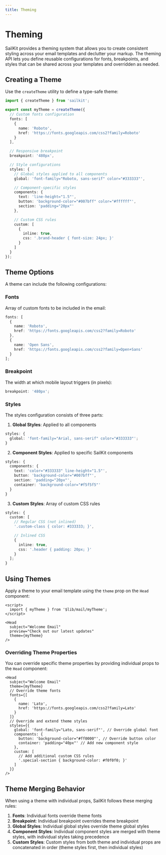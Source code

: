 ```yaml
---
title: Theming
---
```


# Theming

SailKit provides a theming system that allows you to create consistent styling
across your email templates and declutter your markup. The theming API lets you
define reusable configurations for fonts, breakpoints, and styles that can be
shared across your templates and overridden as needed.

## Creating a Theme

Use the `createTheme` utility to define a type-safe theme:

```ts
import { createTheme } from 'sailkit';

export const myTheme = createTheme({
  // Custom fonts configuration
  fonts: [
    {
      name: 'Roboto',
      href: 'https://fonts.googleapis.com/css2?family=Roboto'
    }
  ],

  // Responsive breakpoint
  breakpoint: '480px',

  // Style configurations
  styles: {
    // Global styles applied to all components
    global: 'font-family="Roboto, sans-serif" color="#333333"',

    // Component-specific styles
    components: {
      text: 'line-height="1.5"',
      button: 'background-color="#007bff" color="#ffffff"',
      section: 'padding="20px"'
    },

    // Custom CSS rules
    custom: [
      {
        inline: true,
        css: '.brand-header { font-size: 24px; }'
      }
    ]
  }
});
```

## Theme Options

A theme can include the following configurations:

### Fonts

Array of custom fonts to be included in the email:

```ts
fonts: [
  {
    name: 'Roboto',
    href: 'https://fonts.googleapis.com/css2?family=Roboto'
  },
  {
    name: 'Open Sans',
    href: 'https://fonts.googleapis.com/css2?family=Open+Sans'
  }
];
```

### Breakpoint

The width at which mobile layout triggers (in pixels):

```ts
breakpoint: '480px';
```

### Styles

The styles configuration consists of three parts:

1. **Global Styles**: Applied to all components

```ts
styles: {
  global: 'font-family="Arial, sans-serif" color="#333333"';
}
```

2. **Component Styles**: Applied to specific SailKit components

```ts
styles: {
  components: {
    text: 'color="#333333" line-height="1.5"',
    button: 'background-color="#007bff"',
    section: 'padding="20px"',
    container: 'background-color="#f5f5f5"'
  }
}
```

3. **Custom Styles**: Array of custom CSS rules

```ts
styles: {
  custom: [
    // Regular CSS (not inlined)
    '.custom-class { color: #333333; }',

    // Inlined CSS
    {
      inline: true,
      css: '.header { padding: 20px; }'
    }
  ];
}
```

## Using Themes

Apply a theme to your email template using the `theme` prop on the `Head`
component:

```svelte
<script>
  import { myTheme } from '$lib/mail/myTheme';
</script>

<Head
  subject="Welcome Email"
  preview="Check out our latest updates"
  theme={myTheme}
/>
```

### Overriding Theme Properties

You can override specific theme properties by providing individual props to the
`Head` component:

```svelte
<Head
  subject="Welcome Email"
  theme={myTheme}
  // Override theme fonts
  fonts={[
    {
      name: 'Lato',
      href: 'https://fonts.googleapis.com/css2?family=Lato'
    }
  ]}
  // Override and extend theme styles
  styles={{
    global: 'font-family="Lato, sans-serif"', // Override global font
    components: {
      button: 'background-color="#ff0000"', // Override button color
      container: 'padding="40px"' // Add new component style
    },
    custom: [
      // Add additional custom CSS rules
      '.special-section { background-color: #f0f0f0; }'
    ]
  }}
/>
```

## Theme Merging Behavior

When using a theme with individual props, SailKit follows these merging rules:

1. **Fonts**: Individual fonts override theme fonts
2. **Breakpoint**: Individual breakpoint overrides theme breakpoint
3. **Global Styles**: Individual global styles override theme global styles
4. **Component Styles**: Individual component styles are merged with theme
   styles, with individual styles taking precedence
5. **Custom Styles**: Custom styles from both theme and individual props are
   concatenated in order (theme styles first, then individual styles)
